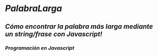 # **_PalabraLarga_**

## **_Cómo encontrar la palabra más larga mediante un string/frase con Javascript!_**

### _Programación en Javascript_
